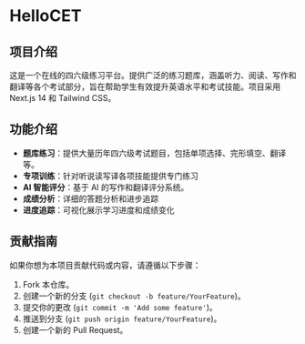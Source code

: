 # HelloCET

## 项目介绍

这是一个在线的四六级练习平台。提供广泛的练习题库，涵盖听力、阅读、写作和翻译等各个考试部分，旨在帮助学生有效提升英语水平和考试技能。项目采用 Next.js 14 和 Tailwind CSS。

## 功能介绍

- **题库练习**：提供大量历年四六级考试题目，包括单项选择、完形填空、翻译等。
- **专项训练**：针对听说读写译各项技能提供专门练习
- **AI 智能评分**：基于 AI 的写作和翻译评分系统。
- **成绩分析**：详细的答题分析和进步追踪
- **进度追踪**：可视化展示学习进度和成绩变化

## 贡献指南

如果你想为本项目贡献代码或内容，请遵循以下步骤：

1. Fork 本仓库。
2. 创建一个新的分支 (`git checkout -b feature/YourFeature`)。
3. 提交你的更改 (`git commit -m 'Add some feature'`)。
4. 推送到分支 (`git push origin feature/YourFeature`)。
5. 创建一个新的 Pull Request。
